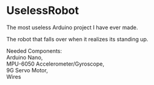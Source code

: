 # UselessRobot
The most useless Arduino project I have ever made.

The robot that falls over when it realizes its standing up.

Needed Components:  
Arduino Nano,  
MPU-6050 Accelerometer/Gyroscope,  
9G Servo Motor,  
Wires
